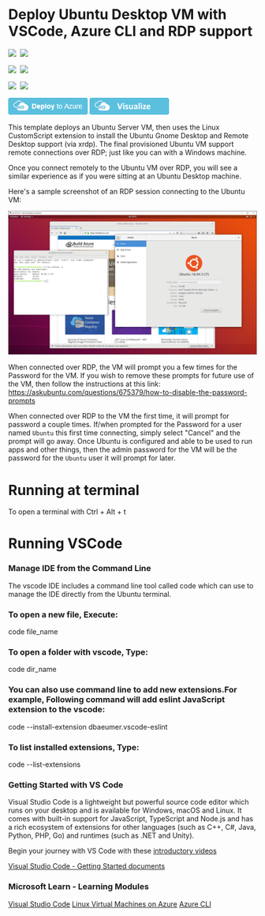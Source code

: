 # Deploy Ubuntu Desktop VM with VSCode, Azure CLI and RDP support

<IMG SRC="https://azurequickstartsservice.blob.core.windows.net/badges/ubuntu-desktop-gnome-rdp/PublicLastTestDate.svg" />&nbsp;
<IMG SRC="https://azurequickstartsservice.blob.core.windows.net/badges/ubuntu-desktop-gnome-rdp/PublicDeployment.svg" />&nbsp;

<IMG SRC="https://azurequickstartsservice.blob.core.windows.net/badges/ubuntu-desktop-gnome-rdp/FairfaxLastTestDate.svg" />&nbsp;
<IMG SRC="https://azurequickstartsservice.blob.core.windows.net/badges/ubuntu-desktop-gnome-rdp/FairfaxDeployment.svg" />&nbsp;

<IMG SRC="https://azurequickstartsservice.blob.core.windows.net/badges/ubuntu-desktop-gnome-rdp/BestPracticeResult.svg" />&nbsp;
<IMG SRC="https://azurequickstartsservice.blob.core.windows.net/badges/ubuntu-desktop-gnome-rdp/CredScanResult.svg" />&nbsp;

<a href="https://portal.azure.com/#create/Microsoft.Template/uri/https%3A%2F%2Fraw.githubusercontent.com%2FAzure%2Fazure-quickstart-templates%2Fmaster%2Fubuntu-desktop-gnome-rdp%2Fazuredeploy.json" target="_blank"><img src="https://raw.githubusercontent.com/Azure/azure-quickstart-templates/master/1-CONTRIBUTION-GUIDE/images/deploytoazure.png"/></a>
<a href="http://armviz.io/#/?load=https%3A%2F%2Fraw.githubusercontent.com%2FAzure%2Fazure-quickstart-templates%2Fmaster%2Fubuntu-desktop-gnome-rdp%2Fazuredeploy.json" target="_blank">
    <img src="https://raw.githubusercontent.com/Azure/azure-quickstart-templates/master/1-CONTRIBUTION-GUIDE/images/visualizebutton.png"/>
</a>

This template deploys an Ubuntu Server VM, then uses the Linux CustomScript extension to install the Ubuntu Gnome Desktop and Remote Desktop support (via xrdp). The final provisioned Ubuntu VM support remote connections over RDP; just like you can with a Windows machine.

Once you connect remotely to the Ubuntu VM over RDP, you will see a similar experience as if you were sitting at an Ubuntu Desktop machine.

Here's a sample screenshot of an RDP session connecting to the Ubuntu VM:

![Ubuntu RDP Session](images/Ubuntu-RDP-Session.png "Ubuntu RDP Session")

When connected over RDP, the VM will prompt you a few times for the Password for the VM. If you wish to remove these prompts for future use of the VM, then follow the instructions at this link: <https://askubuntu.com/questions/675379/how-to-disable-the-password-prompts>

When connected over RDP to the VM the first time, it will prompt for password a couple times. If/when prompted for the Password for a user named `Ubuntu` this first time connecting, simply select "Cancel" and the prompt will go away. Once Ubuntu is configured and able to be used to run apps and other things, then the admin password for the VM will be the password for the `Ubuntu` user it will prompt for later.

# Running at terminal 

To open a terminal with Ctrl + Alt + t

# Running VSCode

### Manage IDE from the Command Line
The vscode IDE includes a command line tool called code which can use to manage the IDE directly from the Ubuntu terminal.

### To open a new file, Execute:
code file_name

### To open a folder with vscode, Type:
code dir_name

### You can also use command line to add new extensions.For example, Following command will add eslint JavaScript extension to the vscode:
code --install-extension dbaeumer.vscode-eslint

### To list installed extensions, Type:
code --list-extensions

### Getting Started with VS Code

Visual Studio Code is a lightweight but powerful source code editor which runs on your desktop and is available for Windows, macOS and Linux. It comes with built-in support for JavaScript, TypeScript and Node.js and has a rich ecosystem of extensions for other languages (such as C++, C#, Java, Python, PHP, Go) and runtimes (such as .NET and Unity). 

Begin your journey with VS Code with these [introductory videos](https://code.visualstudio.com/docs/introvideos/overview)

[Visual Studio Code - Getting Started documents](https://code.visualstudio.com/docs)

### Microsoft Learn - Learning Modules

[Visual Studio Code](https://docs.microsoft.com/en-us/learn/browse/?term=Visual%20Studio%20Code)
[Linux Virtual Machines on Azure](https://docs.microsoft.com/en-us/learn/browse/?term=Linux%20Virtual%20Machine)
[Azure CLI](https://docs.microsoft.com/en-us/learn/browse/?term=Azure%20CLI)